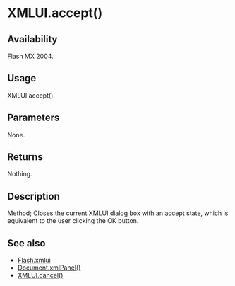 # XMLUI.accept()

## Availability

Flash MX 2004.

## Usage

XMLUI.accept()

## Parameters

None.

## Returns

Nothing.

## Description

Method; Closes the current XMLUI dialog box with an accept state, which is equivalent to the user clicking the OK button.

## See also

- [Flash.xmlui](../Flash_object/Flash81.md)
- [Document.xmlPanel()](../Document_object/Document6198.md)
- [XMLUI.cancel()](../XMLUI_object/XMLUI1.md)
